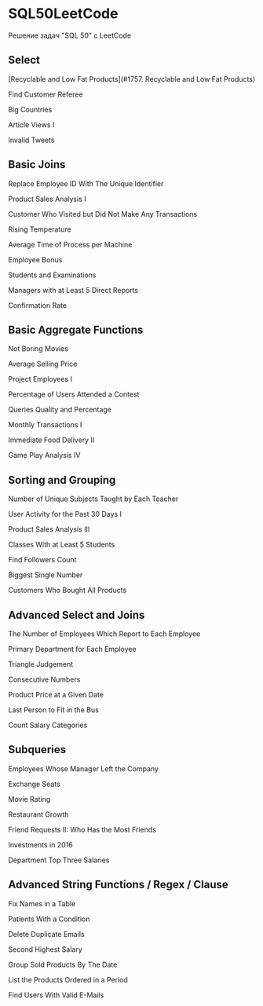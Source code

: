 # SQL50LeetCode
Решение задач "SQL 50" c LeetCode

## Select

[Recyclable and Low Fat Products](#1757. Recyclable and Low Fat Products)

Find Customer Referee

Big Countries

Article Views I

Invalid Tweets

## Basic Joins
Replace Employee ID With The Unique Identifier

Product Sales Analysis I

Customer Who Visited but Did Not Make Any Transactions

Rising Temperature

Average Time of Process per Machine

Employee Bonus

Students and Examinations

Managers with at Least 5 Direct Reports

Confirmation Rate

## Basic Aggregate Functions

Not Boring Movies

Average Selling Price

Project Employees I

Percentage of Users Attended a Contest

Queries Quality and Percentage

Monthly Transactions I

Immediate Food Delivery II

Game Play Analysis IV

## Sorting and Grouping

Number of Unique Subjects Taught by Each Teacher

User Activity for the Past 30 Days I

Product Sales Analysis III

Classes With at Least 5 Students

Find Followers Count

Biggest Single Number

Customers Who Bought All Products

## Advanced Select and Joins

The Number of Employees Which Report to Each Employee

Primary Department for Each Employee

Triangle Judgement

Consecutive Numbers

Product Price at a Given Date

Last Person to Fit in the Bus

Count Salary Categories

## Subqueries

Employees Whose Manager Left the Company

Exchange Seats

Movie Rating

Restaurant Growth

Friend Requests II: Who Has the Most Friends

Investments in 2016

Department Top Three Salaries

## Advanced String Functions / Regex / Clause

Fix Names in a Table

Patients With a Condition

Delete Duplicate Emails

Second Highest Salary

Group Sold Products By The Date

List the Products Ordered in a Period

Find Users With Valid E-Mails